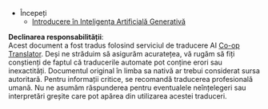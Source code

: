 <!--
CO_OP_TRANSLATOR_METADATA:
{
  "original_hash": "4d1335b77a62c821d972c35ef82c586a",
  "translation_date": "2025-05-20T11:33:10+00:00",
  "source_file": "docs/_sidebar.md",
  "language_code": "ro"
}
-->
- Începeți
  - [Introducere în Inteligența Artificială Generativă](../01-introduction-to-genai/README.md?WT.mc_id=academic-105485-koreyst)

**Declinarea responsabilității**:  
Acest document a fost tradus folosind serviciul de traducere AI [Co-op Translator](https://github.com/Azure/co-op-translator). Deși ne străduim să asigurăm acuratețea, vă rugăm să fiți conștienți de faptul că traducerile automate pot conține erori sau inexactități. Documentul original în limba sa nativă ar trebui considerat sursa autoritară. Pentru informații critice, se recomandă traducerea profesională umană. Nu ne asumăm răspunderea pentru eventualele neînțelegeri sau interpretări greșite care pot apărea din utilizarea acestei traduceri.